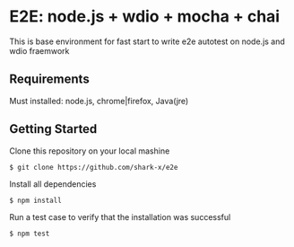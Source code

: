 #  E2E: node.js + wdio + mocha + chai

This is base environment for fast start to write e2e autotest on node.js and wdio fraemwork

## Requirements
Must installed: node.js, chrome|firefox, Java(jre)

## Getting Started
Clone this repository on your local mashine

    $ git clone https://github.com/shark-x/e2e

Install all dependencies

    $ npm install

Run a test case to verify that the installation was successful

    $ npm test